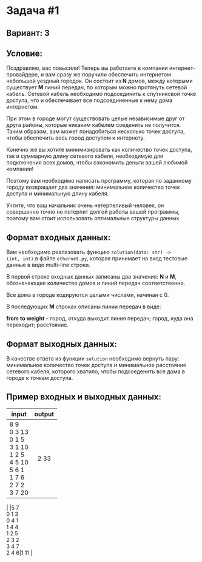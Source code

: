 ﻿
# Задача #1
## Вариант: 3
## Условие:

Поздравляю, вас повысили! Теперь вы работаете в компании интернет-провайдере, и вам сразу же поручили обеспечить интернетом 
небольшой уездный городок. Он состоит из **N** домов, между которыми существует **M** линий передач, по которым можно протянуть сетевой кабель.
Сетевой кабель необходимо подсоединить к спутниковой точке доступа, что и обеспечивает все подсоединенные к нему дома интернетом.

При этом в городе могут существовать целые независимые друг от друга районы, которые никаким кабелем соеденить не получится. 
Таким образом, вам может понадобиться несколько точек доступа, чтобы обеспечить весь город доступом к интернету.

Конечно же вы хотите минимизировать как количество точек доступа, так и суммарную длину сетевого кабеля, необходимую для подключения всех домов, чтобы
сэкономить деньги вашей любимой компании!

Поэтому вам необходимо написать программу, которая по заданному городу возвращает два значения: минимальное количество точек доступа и минимальную длину кабеля.

Учтите, что ваш начальник очень нетерпеливый человек, он совершенно точно не потерпит долгой работы вашей программы, поэтому вам стоит использовать оптимальные структуры данных.

## Формат входных данных:

Вам необходимо реализовать функцию <code>solution(data: str) -> (int, int)</code> в файле <code>ethernet.py</code>, которая принимает на вход тестовые данные в виде multi-line строки.

В первой строке входных данных записаны два значения: **N** и **M**, обозначающие количество домов и линий передач соответственно.

Все дома в городе кодируются целыми числами, начиная с 0.

В последующих **M** строках описаны линии передач в виде:

**from** **to** **weight**  – город, откуда выходит линия передач; город, куда она переходит; расстояние.

## Формат выходных данных:

В качестве ответа из функции <code>solution</code> необходимо вернуть пару: минимальное количество точек доступа и минимальное расстояние сетевого кабеля, которого хватило, чтобы подсоеденить
все дома в городе к точкам доступа.

## Пример входных и выходных данных:

|   input  |     output    |
|----------|:-------------:|
| 8 9<br/>0 3 13<br/>0 1 5<br/>3 1 10<br/>1 2 5<br/>4 5 10<br/>5 6 1<br/>1 7 6<br/>2 7 2<br/>3 7 20 | 2 33 |  
|
|5 7 <br/> 0 1 3<br/>0 4 1<br/>1 4 4<br/>1 2 5<br/>2 3 2<br/>3 4 7<br/>2 4 6|1 11 |
